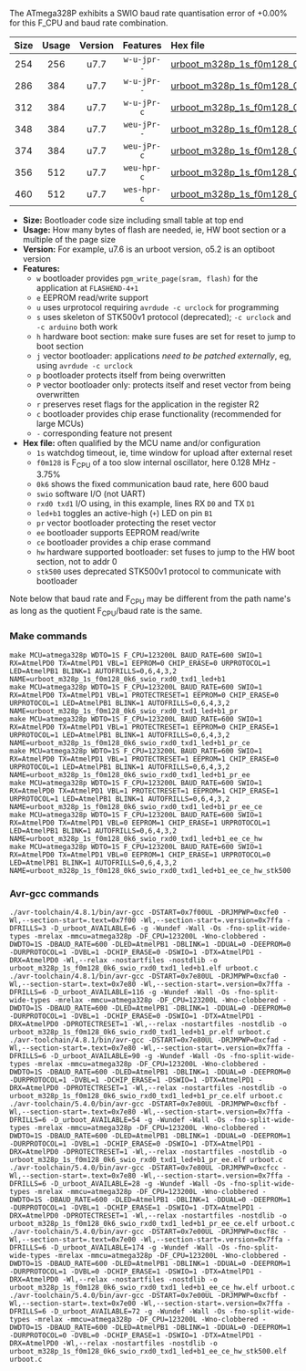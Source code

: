 The ATmega328P exhibits a SWIO baud rate quantisation error of +0.00% for this F_CPU and baud rate combination.

|Size|Usage|Version|Features|Hex file|
|:-:|:-:|:-:|:-:|:--|
|254|256|u7.7|`w-u-jpr--`|[urboot_m328p_1s_f0m128_0k6_swio_rxd0_txd1_led+b1.hex](https://raw.githubusercontent.com/stefanrueger/urboot.hex/main/boards/moteino/atmega328p/watchdog_1_s/internal_oscillator_f-3.75%25/%2B0m128000_hz/%2B%2B%2B0k6_baud/uart0_rxd0_txd1/led%2Bb1/urboot_m328p_1s_f0m128_0k6_swio_rxd0_txd1_led%2Bb1.hex)|
|286|384|u7.7|`w-u-jPr--`|[urboot_m328p_1s_f0m128_0k6_swio_rxd0_txd1_led+b1_pr.hex](https://raw.githubusercontent.com/stefanrueger/urboot.hex/main/boards/moteino/atmega328p/watchdog_1_s/internal_oscillator_f-3.75%25/%2B0m128000_hz/%2B%2B%2B0k6_baud/uart0_rxd0_txd1/led%2Bb1/urboot_m328p_1s_f0m128_0k6_swio_rxd0_txd1_led%2Bb1_pr.hex)|
|312|384|u7.7|`w-u-jPr-c`|[urboot_m328p_1s_f0m128_0k6_swio_rxd0_txd1_led+b1_pr_ce.hex](https://raw.githubusercontent.com/stefanrueger/urboot.hex/main/boards/moteino/atmega328p/watchdog_1_s/internal_oscillator_f-3.75%25/%2B0m128000_hz/%2B%2B%2B0k6_baud/uart0_rxd0_txd1/led%2Bb1/urboot_m328p_1s_f0m128_0k6_swio_rxd0_txd1_led%2Bb1_pr_ce.hex)|
|348|384|u7.7|`weu-jPr--`|[urboot_m328p_1s_f0m128_0k6_swio_rxd0_txd1_led+b1_pr_ee.hex](https://raw.githubusercontent.com/stefanrueger/urboot.hex/main/boards/moteino/atmega328p/watchdog_1_s/internal_oscillator_f-3.75%25/%2B0m128000_hz/%2B%2B%2B0k6_baud/uart0_rxd0_txd1/led%2Bb1/urboot_m328p_1s_f0m128_0k6_swio_rxd0_txd1_led%2Bb1_pr_ee.hex)|
|374|384|u7.7|`weu-jPr-c`|[urboot_m328p_1s_f0m128_0k6_swio_rxd0_txd1_led+b1_pr_ee_ce.hex](https://raw.githubusercontent.com/stefanrueger/urboot.hex/main/boards/moteino/atmega328p/watchdog_1_s/internal_oscillator_f-3.75%25/%2B0m128000_hz/%2B%2B%2B0k6_baud/uart0_rxd0_txd1/led%2Bb1/urboot_m328p_1s_f0m128_0k6_swio_rxd0_txd1_led%2Bb1_pr_ee_ce.hex)|
|356|512|u7.7|`weu-hpr-c`|[urboot_m328p_1s_f0m128_0k6_swio_rxd0_txd1_led+b1_ee_ce_hw.hex](https://raw.githubusercontent.com/stefanrueger/urboot.hex/main/boards/moteino/atmega328p/watchdog_1_s/internal_oscillator_f-3.75%25/%2B0m128000_hz/%2B%2B%2B0k6_baud/uart0_rxd0_txd1/led%2Bb1/urboot_m328p_1s_f0m128_0k6_swio_rxd0_txd1_led%2Bb1_ee_ce_hw.hex)|
|460|512|u7.7|`wes-hpr-c`|[urboot_m328p_1s_f0m128_0k6_swio_rxd0_txd1_led+b1_ee_ce_hw_stk500.hex](https://raw.githubusercontent.com/stefanrueger/urboot.hex/main/boards/moteino/atmega328p/watchdog_1_s/internal_oscillator_f-3.75%25/%2B0m128000_hz/%2B%2B%2B0k6_baud/uart0_rxd0_txd1/led%2Bb1/urboot_m328p_1s_f0m128_0k6_swio_rxd0_txd1_led%2Bb1_ee_ce_hw_stk500.hex)|

- **Size:** Bootloader code size including small table at top end
- **Usage:** How many bytes of flash are needed, ie, HW boot section or a multiple of the page size
- **Version:** For example, u7.6 is an urboot version, o5.2 is an optiboot version
- **Features:**
  + `w` bootloader provides `pgm_write_page(sram, flash)` for the application at `FLASHEND-4+1`
  + `e` EEPROM read/write support
  + `u` uses urprotocol requiring `avrdude -c urclock` for programming
  + `s` uses skeleton of STK500v1 protocol (deprecated); `-c urclock` and `-c arduino` both work
  + `h` hardware boot section: make sure fuses are set for reset to jump to boot section
  + `j` vector bootloader: applications *need to be patched externally*, eg, using `avrdude -c urclock`
  + `p` bootloader protects itself from being overwritten
  + `P` vector bootloader only: protects itself and reset vector from being overwritten
  + `r` preserves reset flags for the application in the register R2
  + `c` bootloader provides chip erase functionality (recommended for large MCUs)
  + `-` corresponding feature not present
- **Hex file:** often qualified by the MCU name and/or configuration
  + `1s` watchdog timeout, ie, time window for upload after external reset
  + `f0m128` is F<sub>CPU</sub> of a too slow internal oscillator, here 0.128 MHz - 3.75%
  + `0k6` shows the fixed communication baud rate, here 600 baud
  + `swio` software I/O (not UART)
  + `rxd0 txd1` I/O using, in this example, lines RX `D0` and TX `D1`
  + `led+b1` toggles an active-high (`+`) LED on pin `B1`
  + `pr` vector bootloader protecting the reset vector
  + `ee` bootloader supports EEPROM read/write
  + `ce` bootloader provides a chip erase command
  + `hw` hardware supported bootloader: set fuses to jump to the HW boot section, not to addr 0
  + `stk500` uses deprecated STK500v1 protocol to communicate with bootloader


Note below that baud rate and F<sub>CPU</sub> may be different from the path name's as long as the quotient F<sub>CPU</sub>/baud rate is the same.

### Make commands
```
make MCU=atmega328p WDTO=1S F_CPU=123200L BAUD_RATE=600 SWIO=1 RX=AtmelPD0 TX=AtmelPD1 VBL=1 EEPROM=0 CHIP_ERASE=0 URPROTOCOL=1 LED=AtmelPB1 BLINK=1 AUTOFRILLS=0,6,4,3,2 NAME=urboot_m328p_1s_f0m128_0k6_swio_rxd0_txd1_led+b1
make MCU=atmega328p WDTO=1S F_CPU=123200L BAUD_RATE=600 SWIO=1 RX=AtmelPD0 TX=AtmelPD1 VBL=1 PROTECTRESET=1 EEPROM=0 CHIP_ERASE=0 URPROTOCOL=1 LED=AtmelPB1 BLINK=1 AUTOFRILLS=0,6,4,3,2 NAME=urboot_m328p_1s_f0m128_0k6_swio_rxd0_txd1_led+b1_pr
make MCU=atmega328p WDTO=1S F_CPU=123200L BAUD_RATE=600 SWIO=1 RX=AtmelPD0 TX=AtmelPD1 VBL=1 PROTECTRESET=1 EEPROM=0 CHIP_ERASE=1 URPROTOCOL=1 LED=AtmelPB1 BLINK=1 AUTOFRILLS=0,6,4,3,2 NAME=urboot_m328p_1s_f0m128_0k6_swio_rxd0_txd1_led+b1_pr_ce
make MCU=atmega328p WDTO=1S F_CPU=123200L BAUD_RATE=600 SWIO=1 RX=AtmelPD0 TX=AtmelPD1 VBL=1 PROTECTRESET=1 EEPROM=1 CHIP_ERASE=0 URPROTOCOL=1 LED=AtmelPB1 BLINK=1 AUTOFRILLS=0,6,4,3,2 NAME=urboot_m328p_1s_f0m128_0k6_swio_rxd0_txd1_led+b1_pr_ee
make MCU=atmega328p WDTO=1S F_CPU=123200L BAUD_RATE=600 SWIO=1 RX=AtmelPD0 TX=AtmelPD1 VBL=1 PROTECTRESET=1 EEPROM=1 CHIP_ERASE=1 URPROTOCOL=1 LED=AtmelPB1 BLINK=1 AUTOFRILLS=0,6,4,3,2 NAME=urboot_m328p_1s_f0m128_0k6_swio_rxd0_txd1_led+b1_pr_ee_ce
make MCU=atmega328p WDTO=1S F_CPU=123200L BAUD_RATE=600 SWIO=1 RX=AtmelPD0 TX=AtmelPD1 VBL=0 EEPROM=1 CHIP_ERASE=1 URPROTOCOL=1 LED=AtmelPB1 BLINK=1 AUTOFRILLS=0,6,4,3,2 NAME=urboot_m328p_1s_f0m128_0k6_swio_rxd0_txd1_led+b1_ee_ce_hw
make MCU=atmega328p WDTO=1S F_CPU=123200L BAUD_RATE=600 SWIO=1 RX=AtmelPD0 TX=AtmelPD1 VBL=0 EEPROM=1 CHIP_ERASE=1 URPROTOCOL=0 LED=AtmelPB1 BLINK=1 AUTOFRILLS=0,6,4,3,2 NAME=urboot_m328p_1s_f0m128_0k6_swio_rxd0_txd1_led+b1_ee_ce_hw_stk500
```

### Avr-gcc commands
```
./avr-toolchain/4.8.1/bin/avr-gcc -DSTART=0x7f00UL -DRJMPWP=0xcfe0 -Wl,--section-start=.text=0x7f00 -Wl,--section-start=.version=0x7ffa -DFRILLS=3 -D_urboot_AVAILABLE=6 -g -Wundef -Wall -Os -fno-split-wide-types -mrelax -mmcu=atmega328p -DF_CPU=123200L -Wno-clobbered -DWDTO=1S -DBAUD_RATE=600 -DLED=AtmelPB1 -DBLINK=1 -DDUAL=0 -DEEPROM=0 -DURPROTOCOL=1 -DVBL=1 -DCHIP_ERASE=0 -DSWIO=1 -DTX=AtmelPD1 -DRX=AtmelPD0 -Wl,--relax -nostartfiles -nostdlib -o urboot_m328p_1s_f0m128_0k6_swio_rxd0_txd1_led+b1.elf urboot.c
./avr-toolchain/4.8.1/bin/avr-gcc -DSTART=0x7e80UL -DRJMPWP=0xcfa0 -Wl,--section-start=.text=0x7e80 -Wl,--section-start=.version=0x7ffa -DFRILLS=6 -D_urboot_AVAILABLE=116 -g -Wundef -Wall -Os -fno-split-wide-types -mrelax -mmcu=atmega328p -DF_CPU=123200L -Wno-clobbered -DWDTO=1S -DBAUD_RATE=600 -DLED=AtmelPB1 -DBLINK=1 -DDUAL=0 -DEEPROM=0 -DURPROTOCOL=1 -DVBL=1 -DCHIP_ERASE=0 -DSWIO=1 -DTX=AtmelPD1 -DRX=AtmelPD0 -DPROTECTRESET=1 -Wl,--relax -nostartfiles -nostdlib -o urboot_m328p_1s_f0m128_0k6_swio_rxd0_txd1_led+b1_pr.elf urboot.c
./avr-toolchain/4.8.1/bin/avr-gcc -DSTART=0x7e80UL -DRJMPWP=0xcfad -Wl,--section-start=.text=0x7e80 -Wl,--section-start=.version=0x7ffa -DFRILLS=6 -D_urboot_AVAILABLE=90 -g -Wundef -Wall -Os -fno-split-wide-types -mrelax -mmcu=atmega328p -DF_CPU=123200L -Wno-clobbered -DWDTO=1S -DBAUD_RATE=600 -DLED=AtmelPB1 -DBLINK=1 -DDUAL=0 -DEEPROM=0 -DURPROTOCOL=1 -DVBL=1 -DCHIP_ERASE=1 -DSWIO=1 -DTX=AtmelPD1 -DRX=AtmelPD0 -DPROTECTRESET=1 -Wl,--relax -nostartfiles -nostdlib -o urboot_m328p_1s_f0m128_0k6_swio_rxd0_txd1_led+b1_pr_ce.elf urboot.c
./avr-toolchain/5.4.0/bin/avr-gcc -DSTART=0x7e80UL -DRJMPWP=0xcfbf -Wl,--section-start=.text=0x7e80 -Wl,--section-start=.version=0x7ffa -DFRILLS=6 -D_urboot_AVAILABLE=54 -g -Wundef -Wall -Os -fno-split-wide-types -mrelax -mmcu=atmega328p -DF_CPU=123200L -Wno-clobbered -DWDTO=1S -DBAUD_RATE=600 -DLED=AtmelPB1 -DBLINK=1 -DDUAL=0 -DEEPROM=1 -DURPROTOCOL=1 -DVBL=1 -DCHIP_ERASE=0 -DSWIO=1 -DTX=AtmelPD1 -DRX=AtmelPD0 -DPROTECTRESET=1 -Wl,--relax -nostartfiles -nostdlib -o urboot_m328p_1s_f0m128_0k6_swio_rxd0_txd1_led+b1_pr_ee.elf urboot.c
./avr-toolchain/5.4.0/bin/avr-gcc -DSTART=0x7e80UL -DRJMPWP=0xcfcc -Wl,--section-start=.text=0x7e80 -Wl,--section-start=.version=0x7ffa -DFRILLS=6 -D_urboot_AVAILABLE=28 -g -Wundef -Wall -Os -fno-split-wide-types -mrelax -mmcu=atmega328p -DF_CPU=123200L -Wno-clobbered -DWDTO=1S -DBAUD_RATE=600 -DLED=AtmelPB1 -DBLINK=1 -DDUAL=0 -DEEPROM=1 -DURPROTOCOL=1 -DVBL=1 -DCHIP_ERASE=1 -DSWIO=1 -DTX=AtmelPD1 -DRX=AtmelPD0 -DPROTECTRESET=1 -Wl,--relax -nostartfiles -nostdlib -o urboot_m328p_1s_f0m128_0k6_swio_rxd0_txd1_led+b1_pr_ee_ce.elf urboot.c
./avr-toolchain/5.4.0/bin/avr-gcc -DSTART=0x7e00UL -DRJMPWP=0xcf8c -Wl,--section-start=.text=0x7e00 -Wl,--section-start=.version=0x7ffa -DFRILLS=6 -D_urboot_AVAILABLE=174 -g -Wundef -Wall -Os -fno-split-wide-types -mrelax -mmcu=atmega328p -DF_CPU=123200L -Wno-clobbered -DWDTO=1S -DBAUD_RATE=600 -DLED=AtmelPB1 -DBLINK=1 -DDUAL=0 -DEEPROM=1 -DURPROTOCOL=1 -DVBL=0 -DCHIP_ERASE=1 -DSWIO=1 -DTX=AtmelPD1 -DRX=AtmelPD0 -Wl,--relax -nostartfiles -nostdlib -o urboot_m328p_1s_f0m128_0k6_swio_rxd0_txd1_led+b1_ee_ce_hw.elf urboot.c
./avr-toolchain/5.4.0/bin/avr-gcc -DSTART=0x7e00UL -DRJMPWP=0xcfbf -Wl,--section-start=.text=0x7e00 -Wl,--section-start=.version=0x7ffa -DFRILLS=6 -D_urboot_AVAILABLE=72 -g -Wundef -Wall -Os -fno-split-wide-types -mrelax -mmcu=atmega328p -DF_CPU=123200L -Wno-clobbered -DWDTO=1S -DBAUD_RATE=600 -DLED=AtmelPB1 -DBLINK=1 -DDUAL=0 -DEEPROM=1 -DURPROTOCOL=0 -DVBL=0 -DCHIP_ERASE=1 -DSWIO=1 -DTX=AtmelPD1 -DRX=AtmelPD0 -Wl,--relax -nostartfiles -nostdlib -o urboot_m328p_1s_f0m128_0k6_swio_rxd0_txd1_led+b1_ee_ce_hw_stk500.elf urboot.c
```

